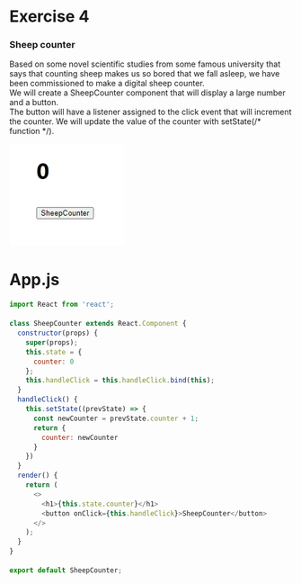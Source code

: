 # Exercise 4
### Sheep counter

Based on some novel scientific studies from some famous university that says that counting sheep makes us so bored that we fall asleep, we have been commissioned to make a digital sheep counter.  
We will create a SheepCounter component that will display a large number and a button.  
The button will have a listener assigned to the click event that will increment the counter. We will update the value of the counter with setState(/* function */).

![](https://github.com/cvcastano/ejercicios-de-adalab/blob/master/module%203/module-3-lesson-05-state-in-react/module-3-lesson-05-ex-04-sheep-counter/capture.gif)

# App.js 
```javascript
import React from 'react';

class SheepCounter extends React.Component {
  constructor(props) {
    super(props);
    this.state = {
      counter: 0
    };
    this.handleClick = this.handleClick.bind(this);
  }
  handleClick() {
    this.setState((prevState) => {
      const newCounter = prevState.counter + 1;
      return {
        counter: newCounter
      }
    })
  }
  render() {
    return (
      <>
        <h1>{this.state.counter}</h1>
        <button onClick={this.handleClick}>SheepCounter</button>
      </>
    );
  }
}

export default SheepCounter;
```
